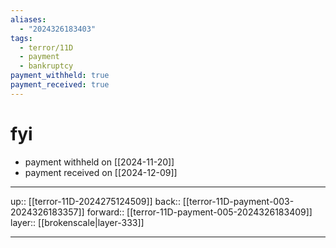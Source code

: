 ```yaml
---
aliases:
  - "2024326183403"
tags:
  - terror/11D
  - payment
  - bankruptcy
payment_withheld: true
payment_received: true
---
```


# fyi

- payment withheld on [[2024-11-20]]
- payment received on [[2024-12-09]]

***

up:: [[terror-11D-2024275124509]]
back:: [[terror-11D-payment-003-2024326183357]]
forward:: [[terror-11D-payment-005-2024326183409]]
layer:: [[brokenscale|layer-333]]

***
